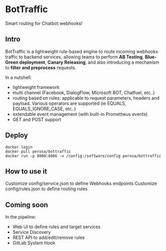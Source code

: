 # BotTraffic

Smart routing for Chatbot webhooks!

## Intro

BotTraffic is a lightweight rule-based engine to route incoming webhooks traffic to backend services, allowing teams to perform **AB Testing**, **Blue-Green deployment**, **Canary Releasing**, and 
also introducing a mechanism to **filter and preprocess** requests.

In a nutshell:
- lightweight framework 
- multi channel (Facebook, DialogFlow, Microsoft BOT, Chatfuel, etc..)
- routing based on rules: applicable to request parameters, headers and payload. Various operators are supported (ie EQUALS, EQUALS_IGNORE_CASE, etc..)
- extendable event management (with built-in Prometheus events)
- GET and POST support

## Deploy 

```
docker login
docker pull perosa/bottraffic
docker run -p 8080:8886 -v /config:/software/config perosa/bottraffic
```

## How to use it

Customize config/service.json to define Webhooks endpoints
Customize config/rules.json to define routing rules



## Coming soon

In the pipeline:
- Web UI to define rules and target services
- Service Discovery
- REST API to add/edit/remove rules
- GitLab System Hook


